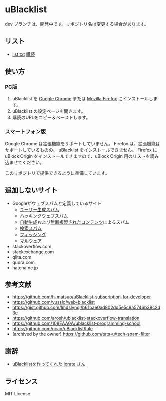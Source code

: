 # uBlacklist

dev ブランチは、開発中です。リポジトリ名は変更する場合があります。

## リスト

* [list.txt](list.txt) [購読](https://raw.githubusercontent.com/primenon/uBlacklist/master/list.txt)

## 使い方

### PC版

1. uBlacklist を [Google Chrome](https://chrome.google.com/webstore/detail/ublacklist/pncfbmialoiaghdehhbnbhkkgmjanfhe) または [Mozilla Firefox](https://addons.mozilla.org/en-US/firefox/addon/ublacklist/) にインストールします。
1. uBlacklist の設定ページを開きます。
1. 購読のURLをコピー＆ペーストします。

### スマートフォン版

Google Chrome は拡張機能をサポートしていません。 Firefox は、拡張機能はサポートしているものの、 uBlacklist をインストールできません。
Firefox に uBlock Origin をインストールできますので、uBlock Origin 用のリストを読み込ませてください。

このリポジトリで提供できるように準備しています。

## 追加しないサイト

* Googleがウェブスパムと定義しているサイト
    * [ユーザー生成スパム](https://support.google.com/webmasters/answer/2721437?hl=ja)
    * [ハッキングウェブスパム](https://developers.google.com/web/fundamentals/security/hacked/)
    * [自動生成](https://support.google.com/webmasters/answer/2721306?hl=ja)および[無断複製されたコンテンツ](https://support.google.com/webmasters/answer/2721312?hl=ja&ref_topic=6001971)によるスパム
    * [検索スパム](https://support.google.com/webmasters/answer/93713)
    * [フィッシング](https://safebrowsing.google.com/safebrowsing/report_phish/)
    * [マルウェア](https://www.google.com/safebrowsing/report_badware/)
* stackoverflow.com
* stackexchange.com
* qiita.com
* quora.com
* hatena.ne.jp

## 参考文献

* https://github.com/h-matsuo/uBlacklist-subscription-for-developer
* https://github.com/yussio/web-blacklist
* https://gist.github.com/lmdslyngl/b61bae0ad802dd5e5c9a5746b38c2d3e
* https://github.com/arosh/ublacklist-stackoverflow-translation
* https://github.com/108EAA0A/ublacklist-programming-school
* https://github.com/ncaq/uBlacklistRule
* (archived by the owner) https://github.com/tats-u/tech-spam-filter

## 謝辞

* [uBlacklistを作ってくれた iorate さん](https://github.com/iorate/uBlacklist)

## ライセンス

MIT License.
